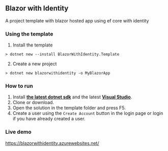 ## Blazor with Identity

A project template with blazor hosted app using ef core with identity

### Using the template
1. Install the template
```
> dotnet new --install BlazorWithIdentity.Template
```
2. Create a new project
```
> dotnet new blazorwithidentity -o MyBlazorApp
```

### How to run
1. Install [**the latest dotnet sdk**](https://dotnet.microsoft.com/download) and the latest [**Visual Studio**](https://visualstudio.microsoft.com/vs/).
2. Clone or download.
3. Open the solution in the template folder and press F5.
4. Create a user using the `Create Account` button in the login page or login if you have already created a user.

### Live demo
https://blazorwithidentity.azurewebsites.net/
